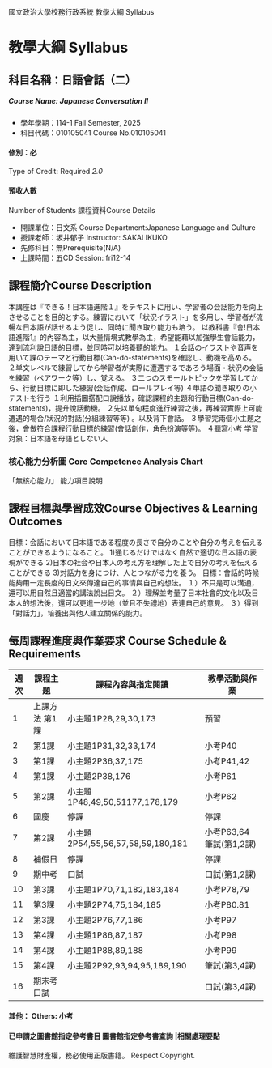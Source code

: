 國立政治大學校務行政系統 教學大綱 Syllabus
# 教學大綱 Syllabus
##  科目名稱：日語會話（二） 
#####  Course Name: Japanese Conversation II
  * 學年學期：114-1 Fall Semester, 2025 
  * 科目代碼：010105041 Course No.010105041
#### 修別：必
Type of Credit: Required 
_2.0_
#### 預收人數
Number of Students
課程資料Course Details
  * 開課單位：日文系 Course Department:Japanese Language and Culture 
  * 授課老師：坂井郁子 Instructor: SAKAI IKUKO 
  * 先修科目：無Prerequisite(N/A)
  * 上課時間：五CD Session: fri12-14
##  課程簡介Course Description
本講座は『できる！日本語進階１』をテキストに用い、学習者の会話能力を向上させることを目的とする。練習において「状況イラスト」を多用し、学習者が流暢な日本語が話せるよう促し、同時に聞き取り能力も培う。
以教科書『會!日本語進階1』的內容為主，以大量情境式教學為主，希望能藉以加強學生會話能力，達到流利說日語的目標，並同時可以培養聽的能力。
１会話のイラストや音声を用いて課のテーマと行動目標(Can-do-statements)を確認し、動機を高める。
２単文レベルで練習してから学習者が実際に遭遇するであろう場面・状況の会話を練習（ペアワーク等）し、覚える。
３二つのスモールトピックを学習してから、行動目標に即した練習(会話作成、ロールプレイ等)
４単語の聞き取りの小テストを行う
１利用插圖搭配口說播放，確認課程的主題和行動目標(Can-do-statements)，提升說話動機。
２先以單句程度進行練習之後，再練習實際上可能遭遇的場合/狀況的對話(分組練習等等) 。以及背下會話。
３學習完兩個小主題之後，會做符合課程行動目標的練習(會話創作，角色扮演等等)。
４聽寫小考
学習対象：日本語を母語としない人
###  核心能力分析圖 Core Competence Analysis Chart
「無核心能力」 
能力項目說明
##  課程目標與學習成效Course Objectives & Learning Outcomes 
目標：会話において日本語である程度の長さで自分のことや自分の考えを伝えることができるようになること。
1)通じるだけではなく自然で適切な日本語の表現ができる
2)日本の社会や日本人の考え方を理解した上で自分の考えを伝えることができる
3)対話力を身につけ、人とつながる力を養う。
目標：會話的時候能夠用一定長度的日文來傳達自己的事情與自己的想法。
１）不只是可以溝通，還可以用自然且適當的講法說出日文。
２）理解並考量了日本社會的文化以及日本人的想法後，還可以更進一步地（並且不失禮地）表達自己的意見。
３）得到「對話力」，培養出與他人建立關係的能力。
##  每周課程進度與作業要求 Course Schedule & Requirements
週次 | 課程主題 | 課程內容與指定閱讀 | 教學活動與作業  
---|---|---|---  
1 | 上課方法 第1課 | 小主題1P28,29,30,173 | 預習  
2 | 第1課  | 小主題1P31,32,33,174 | 小考P40  
3 | 第1課  | 小主題2P36,37,175 | 小考P41,42  
4 | 第1課 | 小主題2P38,176 | 小考P61  
5 | 第2課  | 小主題1P48,49,50,51177,178,179 | 小考P62  
6 | 國慶 | 停課 | 停課  
7 | 第2課  | 小主題2P54,55,56,57,58,59,180,181 | 小考P63,64 筆試(第1,2課)  
8 | 補假日 | 停課 | 停課  
9 | 期中考 | 口試 | 口試(第1,2課)  
10 | 第3課 | 小主題1P70,71,182,183,184 | 小考P78,79  
11 | 第3課  | 小主題2P74,75,184,185 | 小考P80.81  
12 | 第3課 | 小主題2P76,77,186 | 小考P97  
13 | 第4課  | 小主題1P86,87,187 | 小考P98  
14 | 第4課  | 小主題1P88,89,188 | 小考P99  
15 | 第4課 | 小主題2P92,93,94,95,189,190 | 筆試(第3,4課)  
16 | 期末考 口試 |  | 口試(第3,4課)  
####  其他： Others: 小考 
####  已申請之圖書館指定參考書目  圖書館指定參考書查詢 |相關處理要點
維護智慧財產權，務必使用正版書籍。 Respect Copyright.